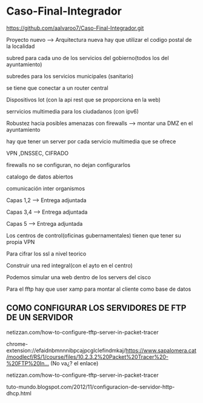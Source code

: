 # Caso-Final-Integrador
https://github.com/aalvaroo7/Caso-Final-Integrador.git


Proyecto nuevo --> Arquitectura nueva
hay que utilizar el codigo postal de la localidad 

subred para cada uno de los servicios del gobierno(todos los del ayuntamiento) 

subredes para los servicios municipales (sanitario)

se tiene que conectar a un router central

Dispositivos Iot (con la api rest que se proporciona en la web)

serrvicios multimedia para los ciudadanos (con ipv6)

Robustez hacia posibles amenazas con firewalls --> montar una DMZ en el ayuntamiento 

hay que tener un server por cada servicio multimedia que se ofrece 

VPN ,DNSSEC, CIFRADO

firewalls no se configuran, no dejan configurarlos

catalogo de datos abiertos 

comunicación inter organismos 



Capas 1,2 --> Entrega adjuntada

Capas 3,4 --> Entrega adjuntada 

Capas 5 --> Entrega adjuntada


Los centros de control(oficinas gubernamentales) tienen que tener su propia VPN 

Para cifrar los ssl a nivel teorico 

Construir una red integral(con el ayto en el centro)


Podemos simular una web dentro de los servers del cisco

Para el fftp hay que user xamp para montar al cliente como base de datos

## COMO CONFIGURAR LOS SERVIDORES DE FTP DE UN SERVIDOR 

netizzan.com/how-to-configure-tftp-server-in-packet-tracer


chrome-extension://efaidnbmnnnibpcajpcglclefindmkaj/https://www.sapalomera.cat/moodlecf/RS/1/course/files/10.2.3.2%20Packet%20Tracer%20-%20FTP%20In… (No va¿? el enlace)


netizzan.com/how-to-configure-tftp-server-in-packet-tracer


tuto-mundo.blogspot.com/2012/11/configuracion-de-servidor-http-dhcp.html
